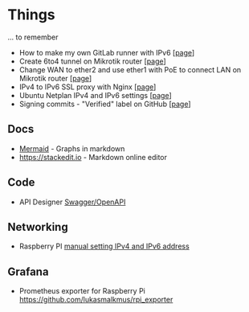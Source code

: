 # Things
... to remember

- How to make my own GitLab runner with IPv6 [[page](./gitlab-runner.md)]
- Create 6to4 tunnel on Mikrotik router [[page](mikrotik.md#how-to-create-ipv6-tunnel)]
- Change WAN to ether2 and use ether1 with PoE to connect LAN on Mikrotik router [[page](mikrotik.md#switch-wan-port-to-ether2-from-default-ether1)]
- IPv4 to IPv6 SSL proxy with Nginx [[page](nginx_ssl_proxy.md)]
- Ubuntu Netplan IPv4 and IPv6 settings [[page](./netplan.md)]
- Signing commits - "Verified" label on GitHub [[page](./signing_commits.md)]

## Docs
- [Mermaid](https://mermaid-js.github.io/mermaid/) - Graphs in markdown
- https://stackedit.io - Markdown online editor

## Code
- API Designer [Swagger/OpenAPI](https://swagger.io/)  

## Networking 

- Raspberry PI [manual setting IPv4 and IPv6 address](./rpi_static_ip_addresses.md)

## Grafana

- Prometheus exporter for Raspberry Pi https://github.com/lukasmalkmus/rpi_exporter
